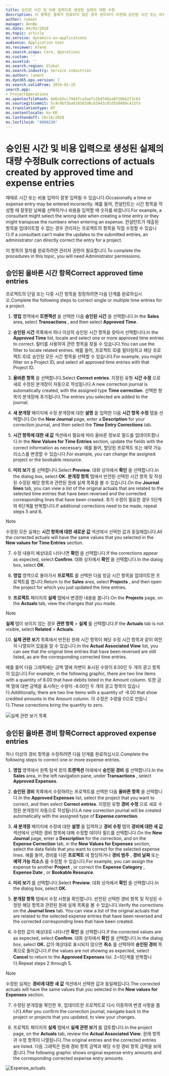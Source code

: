 ```yaml
---
title: 승인된 시간 및 비용 입력으로 생성된 실제의 대량 수정
description: 이 항목은 결제가 완료되지 않은 경우 관리자가 이전에 승인된 시간 또는 비용 항목을 단일 또는 대량으로 수정하는 방법을 설명합니다.
author: rumant
manager: AnnBe
ms.date: 04/02/2020
ms.topic: article
ms.service: dynamics-ax-applications
audience: Application User
ms.reviewer: kfend
ms.search.scope: Core, Operations
ms.custom: ''
ms.assetid: ''
ms.search.region: Global
ms.search.industry: Service industries
ms.author: rumant
ms.dyn365.ops.version: 7
ms.search.validFrom: 2019-01-15
search.app:
- ProjectOperations
ms.openlocfilehash: 6d6c03cc74d47ca3ae7c2bd7d0aa0720bb2f3c01
ms.sourcegitcommit: 5c4c9bf3ba018562d6cb3443c01d550489c415fa
ms.translationtype: HT
ms.contentlocale: ko-KR
ms.lasthandoff: 10/16/2020
ms.locfileid: "4080228"
---
```

# <a name="bulk-corrections-of-actuals-created-by-approved-time-and-expense-entries"></a><span data-ttu-id="706eb-103">승인된 시간 및 비용 입력으로 생성된 실제의 대량 수정</span><span class="sxs-lookup"><span data-stu-id="706eb-103">Bulk corrections of actuals created by approved time and expense entries</span></span>

<span data-ttu-id="706eb-104">때때로 시간 또는 비용 입력이 잘못 입력될 수 있습니다.</span><span class="sxs-lookup"><span data-stu-id="706eb-104">Occasionally a time or expense entry may be entered incorrectly.</span></span> <span data-ttu-id="706eb-105">예를 들어, 컨설턴트는 시간 항목을 작성할 때 잘못된 날짜를 선택하거나 비용을 입력할 때 숫자를 바꿉니다.</span><span class="sxs-lookup"><span data-stu-id="706eb-105">For example, a consultant might select the wrong date when creating a time entry or they might transpose the numbers when entering an expense.</span></span> <span data-ttu-id="706eb-106">컨설턴트가 제출된 항목을 업데이트할 수 없는 경우 관리자는 프로젝트의 항목을 직접 수정할 수 있습니다.</span><span class="sxs-lookup"><span data-stu-id="706eb-106">If a consultant can’t make the updates to the submitted entries, an administrator can directly correct the entry for a project.</span></span>

<span data-ttu-id="706eb-107">이 항목의 절차를 완료하려면 관리자 권한이 필요합니다.</span><span class="sxs-lookup"><span data-stu-id="706eb-107">To complete the procedures in this topic, you will need Administrator permissions.</span></span>

## <a name="correct-approved-time-entries"></a><span data-ttu-id="706eb-108">승인된 올바른 시간 항목</span><span class="sxs-lookup"><span data-stu-id="706eb-108">Correct approved time entries</span></span>     

<span data-ttu-id="706eb-109">프로젝트의 단일 또는 다중 시간 항목을 정정하려면 다음 단계를 완료하십시오.</span><span class="sxs-lookup"><span data-stu-id="706eb-109">Complete the following steps to correct single or multiple time entries for a project.</span></span>

1. <span data-ttu-id="706eb-110">**영업** 영역에서 **트랜잭션** 을 선택한 다음 **승인된 시간** 을 선택합니다.</span><span class="sxs-lookup"><span data-stu-id="706eb-110">In the **Sales** area, select **Transactions** , and then select **Approved Time**.</span></span> 

2. <span data-ttu-id="706eb-111">**승인된 시간** 목록에서 하나 이상의 승인된 시간 항목을 찾아서 선택합니다.</span><span class="sxs-lookup"><span data-stu-id="706eb-111">In the **Approved Time** list, locate and select one or more approved time entries to correct.</span></span> <span data-ttu-id="706eb-112">필터를 사용하여 관련 항목을 찾을 수 있습니다.</span><span class="sxs-lookup"><span data-stu-id="706eb-112">You can use the filter to locate related entries.</span></span> <span data-ttu-id="706eb-113">예를 들어, 프로젝트 ID를 필터링하고 해당 프로젝트 ID로 승인된 모든 시간 항목을 선택할 수 있습니다.</span><span class="sxs-lookup"><span data-stu-id="706eb-113">For example, you might filter on a Project ID, and select all approved time entries with that Project ID.</span></span>

3. <span data-ttu-id="706eb-114">**올바른 항목** 을 선택합니다.</span><span class="sxs-lookup"><span data-stu-id="706eb-114">Select **Correct entries**.</span></span> <span data-ttu-id="706eb-115">지정된 유형 **시간 수정** 으로 새로 수정된 분개장이 자동으로 작성됩니다.</span><span class="sxs-lookup"><span data-stu-id="706eb-115">A new correction journal is automatically created, with the assigned type **Time correction**.</span></span> <span data-ttu-id="706eb-116">선택한 항목이 분개장에 추가됩니다.</span><span class="sxs-lookup"><span data-stu-id="706eb-116">The entries you selected are added to the journal.</span></span> 

4. <span data-ttu-id="706eb-117">**새 분개장** 페이지에 수정 분개장에 대한 **설명** 을 입력한 다음 **시간 항목 수정** 탭을 선택합니다.</span><span class="sxs-lookup"><span data-stu-id="706eb-117">On the **New Journal** page, enter a **Description** for your correction journal, and then select the **Time Entry Corrections** tab.</span></span>  
5. <span data-ttu-id="706eb-118">**시간 항목에 대한 새 값** 섹션에서 필요에 따라 올바른 정보로 필드를 업데이트합니다.</span><span class="sxs-lookup"><span data-stu-id="706eb-118">In the **New Values for Time Entries** section, update the fields with the correct information as necessary.</span></span> <span data-ttu-id="706eb-119">예를 들어, 할당된 프로젝트 또는 예약 가능 리소스를 변경할 수 있습니다.</span><span class="sxs-lookup"><span data-stu-id="706eb-119">For example, you can change the assigned project or the bookable resource.</span></span>

6. <span data-ttu-id="706eb-120">**미리 보기** 를 선택합니다.</span><span class="sxs-lookup"><span data-stu-id="706eb-120">Select **Preview**.</span></span> <span data-ttu-id="706eb-121">대화 상자에서 **확인** 을 선택합니다.</span><span class="sxs-lookup"><span data-stu-id="706eb-121">In the dialog box, select **OK**.</span></span> <span data-ttu-id="706eb-122">**분개장 항목** 탭에서 반전된 선택한 시간 항목 및 작성된 수정된 해당 항목과 관련된 원래 실제 목록을 볼 수 있습니다.</span><span class="sxs-lookup"><span data-stu-id="706eb-122">On the **Journal lines** tab, you can view a list of the original actuals that are related to the selected time entries that have been reversed and the corrected corresponding lines that have been created.</span></span> <span data-ttu-id="706eb-123">추가 수정이 필요한 경우 5단계와 6단계를 반복합니다.</span><span class="sxs-lookup"><span data-stu-id="706eb-123">If additional corrections need to be made, repeat steps 5 and 6.</span></span> 

> [!NOTE]
> <span data-ttu-id="706eb-124">수정된 모든 실제는 **시간 항목에 대한 새로운 값** 섹션에서 선택한 값과 동일해집니다.</span><span class="sxs-lookup"><span data-stu-id="706eb-124">All the corrected actuals will have the same values that you selected in the **New values for Time Entries** section.</span></span>

7. <span data-ttu-id="706eb-125">수정 내용이 예상대로 나타나면 **확인** 을 선택합니다.</span><span class="sxs-lookup"><span data-stu-id="706eb-125">If the corrections appear as expected, select **Confirm**.</span></span> <span data-ttu-id="706eb-126">대화 상자에서 **확인** 을 선택합니다.</span><span class="sxs-lookup"><span data-stu-id="706eb-126">In the dialog box, select **OK**.</span></span>

8. <span data-ttu-id="706eb-127">**영업** 영역으로 돌아가서 **프로젝트** 를 선택한 다음 방금 시간 항목을 업데이트한 프로젝트를 엽니다.</span><span class="sxs-lookup"><span data-stu-id="706eb-127">Return to the **Sales** area, select **Projects** , and then open the project for which you just updated the time entries.</span></span> 

9. <span data-ttu-id="706eb-128">**프로젝트** 페이지의 **실제** 탭에서 변경한 내용을 봅니다.</span><span class="sxs-lookup"><span data-stu-id="706eb-128">On the **Projects** page, on the **Actuals** tab, view the changes that you made.</span></span> 

> [!NOTE]
> <span data-ttu-id="706eb-129">**실제** 탭이 보이지 않는 경우 **관련 항목** > **실제** 를 선택합니다.</span><span class="sxs-lookup"><span data-stu-id="706eb-129">If the **Actuals** tab is not visible, select **Related** > **Actuals**.</span></span>  

10. <span data-ttu-id="706eb-130">**실제 관련 보기** 목록에서 반전된 원래 시간 항목이 해당 수정 시간 항목과 같이 여전히 나열되어 있음을 알 수 있습니다.</span><span class="sxs-lookup"><span data-stu-id="706eb-130">In the **Actual Associated View** list, you can see that the original time entries that have been reversed are still listed, as are the corresponding corrected time entries.</span></span> 

<span data-ttu-id="706eb-131">예를 들어 다음 그래픽에는 금액 열에 차변이 표시된 수량이 8.00인 두 개의 광고 항목이 있습니다.</span><span class="sxs-lookup"><span data-stu-id="706eb-131">For example, in the following graphic, there are two line items with a quantity of 8.00 that have debits listed in the Amount column.</span></span> <span data-ttu-id="706eb-132">또한 금액 열에 대변 금액을 표시하는 수량이 -8.00인 두 개의 광고 항목이 있습니다.</span><span class="sxs-lookup"><span data-stu-id="706eb-132">Additionally, there are two line items with a quantity of -8.00 that show credited amounts in the Amount column.</span></span> <span data-ttu-id="706eb-133">이 수정은 수량을 0으로 만듭니다.</span><span class="sxs-lookup"><span data-stu-id="706eb-133">These corrections bring the quantity to zero.</span></span>

![실제 관련 보기 목록](https://github.com/MicrosoftDocs/dynamics-365-customer-engagement-pr/blob/bulk-corrections-actuals-created-by-approved-time-expense-entries.md/time-actuals.png)
 
## <a name="correct-approved-expense-entries"></a><span data-ttu-id="706eb-135">승인된 올바른 경비 항목</span><span class="sxs-lookup"><span data-stu-id="706eb-135">Correct approved expense entries</span></span>

<span data-ttu-id="706eb-136">하나 이상의 경비 항목을 수정하려면 다음 단계를 완료하십시오.</span><span class="sxs-lookup"><span data-stu-id="706eb-136">Complete the following steps to correct one or more expense entries.</span></span> 

1. <span data-ttu-id="706eb-137">**영업** 영역에서 왼쪽 탐색 창의 **트랜잭션** 아래에서 **승인된 경비** 를 선택합니다.</span><span class="sxs-lookup"><span data-stu-id="706eb-137">In the **Sales** area, in the left navigation pane, under **Transactions** , select **Approved Expenses**.</span></span>

2. <span data-ttu-id="706eb-138">**승인된 경비** 목록에서 수정하려는 프로젝트를 선택한 다음 **올바른 항목** 을 선택합니다.</span><span class="sxs-lookup"><span data-stu-id="706eb-138">In the **Approved Expenses** list, select the project that you want to correct, and then select **Correct entries**.</span></span> <span data-ttu-id="706eb-139">지정된 유형 **경비 수정** 으로 새로 수정된 분개장이 자동으로 작성됩니다.</span><span class="sxs-lookup"><span data-stu-id="706eb-139">A new correction journal will be created automatically with the assigned type of **Expense correction**.</span></span> 

3. <span data-ttu-id="706eb-140">**새 분개장** 페이지에 수정에 대한 **설명** 을 입력하고 **경비 수정** 탭의 **경비에 대한 새 값** 섹션에서 선택한 경비 항목에 대해 수정할 데이터 필드를 선택합니다.</span><span class="sxs-lookup"><span data-stu-id="706eb-140">On the **New Journal** page, enter a **Description** for the correction, and on the **Expense Correction** tab, in the **New Values for Expenses** section, select the data fields that you want to correct for the selected expense lines.</span></span> <span data-ttu-id="706eb-141">예를 들어, 경비를 다른 **프로젝트** 에 할당하거나 **경비 범주** , **경비 날짜** 또는 **예약 가능 리소스** 를 수정할 수 있습니다.</span><span class="sxs-lookup"><span data-stu-id="706eb-141">For example, you can assign the expense to another **Project** , or correct the **Expense Category** , **Expense Date** , or **Bookable Resource**.</span></span>

4. <span data-ttu-id="706eb-142">**미리 보기** 를 선택합니다.</span><span class="sxs-lookup"><span data-stu-id="706eb-142">Select **Preview**.</span></span> <span data-ttu-id="706eb-143">대화 상자에서 **확인** 을 선택합니다.</span><span class="sxs-lookup"><span data-stu-id="706eb-143">In the dialog box, select **OK**.</span></span> 

5. <span data-ttu-id="706eb-144">**분개장 항목** 탭에서 수정 사항을 확인합니다. 반전된 선택한 경비 항목 및 작성된 수정된 해당 항목과 관련된 원래 실제 목록을 볼 수 있습니다.</span><span class="sxs-lookup"><span data-stu-id="706eb-144">Verify the corrections on the **Journal lines** tab. You can view a list of the original actuals that are related to the selected expense entries that have been reversed and the corrected corresponding lines that have been created.</span></span>

6. <span data-ttu-id="706eb-145">수정한 값이 예상대로 나타나면 **확인** 을 선택합니다.</span><span class="sxs-lookup"><span data-stu-id="706eb-145">If the corrected values are as expected, select **Confirm**.</span></span> <span data-ttu-id="706eb-146">대화 상자에서 **확인** 을 선택합니다.</span><span class="sxs-lookup"><span data-stu-id="706eb-146">In the dialog box, select **OK.**</span></span> <span data-ttu-id="706eb-147">값이 예상대로 표시되지 않으면 **취소** 를 선택하여 **승인된 경비** 목록으로 돌아갑니다.</span><span class="sxs-lookup"><span data-stu-id="706eb-147">If the values are not showing as expected, select **Cancel** to return to the **Approved Expenses** list.</span></span> <span data-ttu-id="706eb-148">2~5단계를 반복합니다.</span><span class="sxs-lookup"><span data-stu-id="706eb-148">Repeat steps 2 through 5.</span></span> 

> [!NOTE]
> <span data-ttu-id="706eb-149">수정된 실제는 **경비에 대한 새 값** 섹션에서 선택한 값과 동일해집니다.</span><span class="sxs-lookup"><span data-stu-id="706eb-149">The corrected actuals will have the same values that you selected in the **New values for Expenses** section.</span></span>

7. <span data-ttu-id="706eb-150">수정된 분개장을 확인한 후, 업데이트한 프로젝트로 다시 이동하여 변경 사항을 봅니다.</span><span class="sxs-lookup"><span data-stu-id="706eb-150">After you confirm the correction journal, navigate back to the project or projects that you updated, to view your changes.</span></span>  

8. <span data-ttu-id="706eb-151">프로젝트 페이지의 **실제** 탭에서 **실제 관련 보기** 를 검토합니다.</span><span class="sxs-lookup"><span data-stu-id="706eb-151">In the project page, on the **Actuals** tab, review the **Actual Associated View**.</span></span> <span data-ttu-id="706eb-152">원래 항목과 수정 항목이 나열됩니다.</span><span class="sxs-lookup"><span data-stu-id="706eb-152">The original entries and the corrected entries are listed.</span></span> <span data-ttu-id="706eb-153">다음 그래픽은 원래 경비 항목 금액과 해당 수정 경비 항목 금액을 보여줍니다.</span><span class="sxs-lookup"><span data-stu-id="706eb-153">The following graphic shows original expense entry amounts and the corresponding corrected expense entry amounts.</span></span> 

![Expense_actuals](https://user-images.githubusercontent.com/60806505/77122219-4cd52900-69fa-11ea-8349-ccd2ffebf640.png)
